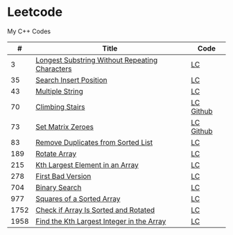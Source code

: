# Leetcode
My C++ Codes



 | #  | Title | Code |
----  | --- | --- |
  3   |   <a href="https://leetcode.com/problems/longest-substring-without-repeating-characters/"> Longest Substring Without Repeating Characters | <a href="https://leetcode.com/problems/longest-substring-without-repeating-characters/discuss/2132809/c-code"> LC </a>
  35  |   <a href="https://leetcode.com/problems/search-insert-position/"> Search Insert Position |  <a href="https://leetcode.com/problems/search-insert-position/discuss/2519388/C%2B%2B-2-Solution-oror-STL-oror-Binary-Search"> LC 
  43  |   <a href="https://leetcode.com/problems/multiply-strings/">Multiple String  | <a href="https://leetcode.com/problems/multiply-strings/discuss/2353198/C%2B%2B-with-explanation">    LC </a> 
  70  |   <a href="https://leetcode.com/problems/climbing-stairs/"> Climbing Stairs  | <a href="https://leetcode.com/problems/climbing-stairs/discuss/2459960/C%2B%2B-oror-0ms-solution"> LC </a>  <a href="https://github.com/Pritanjan/Leetcode/blob/main/70.%20Climbing%20Stairs"> Github </a> 
  73  |   <a href="https://leetcode.com/problems/set-matrix-zeroes/">Set Matrix Zeroes | <a href="https://leetcode.com/problems/set-matrix-zeroes/discuss/2508791/C%2B%2B-Solution-with-explanation"> LC </a> <a href="https://github.com/Pritanjan/Question/blob/main/CN%20AMAZON%20SDE%20CHALLENGE/73.%20Set%20Matrix%20Zeroes.cpp"> Github </a>
  83   | <a href="https://leetcode.com/problems/remove-duplicates-from-sorted-list/"> Remove Duplicates from Sorted List | <a href="https://leetcode.com/problems/remove-duplicates-from-sorted-list/discuss/2001839/c-solution-easy"> LC </a>  
  189  | <a href="https://leetcode.com/problems/rotate-array/">  Rotate Array | <a href="https://leetcode.com/problems/rotate-array/discuss/2050602/c-solution-brute-force"> LC </a>
  215 |  <a href="https://leetcode.com/problems/kth-largest-element-in-an-array/"> Kth Largest Element in an Array |  <a href="https://leetcode.com/problems/kth-largest-element-in-an-array/discuss/1925038/c-solution-using-stl-215-kth-largest-element-in-an-array"> LC </a>
  278 |  <a href = "https://leetcode.com/problems/first-bad-version/">  First Bad Version | <a href = "https://leetcode.com/problems/first-bad-version/discuss/1943399/c-easy-solution-binary-search" > LC </a>  
  704 |  <a href = "https://leetcode.com/problems/binary-search/"> Binary Search | <a href = "https://leetcode.com/problems/binary-search/discuss/2042857/c-3-solution-recursive-iterative">  LC </a>
  977 |  <a href="https://leetcode.com/problems/squares-of-a-sorted-array/"> Squares of a Sorted Array | <a href="https://leetcode.com/problems/squares-of-a-sorted-array/discuss/2044259/c-solution-2-pointer" > LC </a>
  1752 | <a href="https://leetcode.com/problems/check-if-array-is-sorted-and-rotated/"> Check if Array Is Sorted and Rotated  | <a href="https://leetcode.com/problems/check-if-array-is-sorted-and-rotated/discuss/2506388/c%2B%2B-7ms-Solution-with-explanation"> LC </a>
  1958 | <a href="https://leetcode.com/problems/find-the-kth-largest-integer-in-the-array/"> Find the Kth Largest Integer in the Array | <a href= "https://leetcode.com/problems/find-the-kth-largest-integer-in-the-array/discuss/2523326/C%2B%2B-solution-or-Using-Sorting-("> LC </a>
  
   
 













